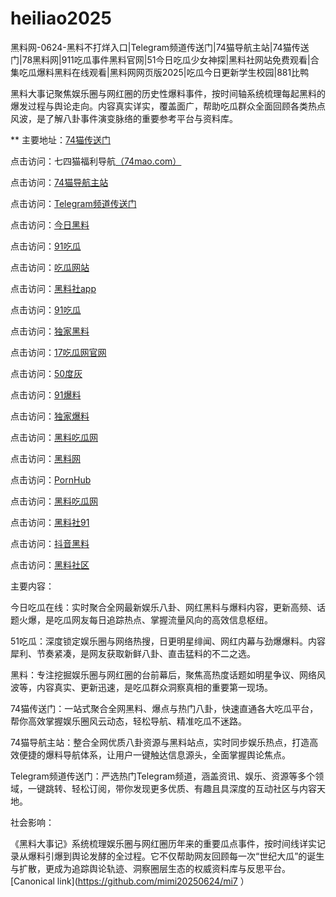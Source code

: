 # heiliao2025
黑料网-0624-黑料不打烊入口|Telegram频道传送门|74猫导航主站|74猫传送门|78黑料网|911吃瓜事件黑料官网|51今日吃瓜少女神探|黑料社网站免费观看|合集吃瓜爆料黑料在线观看|黑料网网页版2025|吃瓜今日更新学生校园|881比鸭

黑料大事记聚焦娱乐圈与网红圈的历史性爆料事件，按时间轴系统梳理每起黑料的爆发过程与舆论走向。内容真实详实，覆盖面广，帮助吃瓜群众全面回顾各类热点风波，是了解八卦事件演变脉络的重要参考平台与资料库。

** 主要地址：<a href="https://74mao.com/">74猫传送门</a>

点击访问：七四猫福利导航<a href="https://74mao.com/">（74mao.com）</a>

点击访问：<a href="https://74mao.com/">74猫导航主站</a>

点击访问：<a href="https://74mao.com/">Telegram频道传送门</a>

点击访问：<a href="https://cg184.pages.dev/">今日黑料</a>

点击访问：<a href="https://cg40-3.pages.dev/">91吃瓜</a>

点击访问：<a href="https://cg81-01.pages.dev/">吃瓜网站</a>

点击访问：<a href="https://hl377.pages.dev/">黑料社app</a>

点击访问：<a href="https://cg40-3.pages.dev/">91吃瓜</a>

点击访问：<a href="https://hl393.pages.dev/">独家黑料</a>

点击访问：<a href="https://cg336.pages.dev/">17吃瓜网官网</a>

点击访问：<a href="https://pi1-01.pages.dev/">50度灰</a>

点击访问：<a href="https://cg65-01.pages.dev/">91爆料</a>

点击访问：<a href="https://hl400.pages.dev/">独家爆料</a>

点击访问：<a href="https://hl404.pages.dev/">黑料吃瓜网</a>

点击访问：<a href="https://hl389.pages.dev/">黑料网</a>

点击访问：<a href="https://pi01.pages.dev/">PornHub</a>

点击访问：<a href="https://hl404.pages.dev/">黑料吃瓜网</a>

点击访问：<a href="https://cg11-1.pages.dev/">黑料社91</a>

点击访问：<a href="https://hl386.pages.dev/">抖音黑料</a>

点击访问：<a href="https://hl982.pages.dev/">黑料社区</a>



主要内容：

今日吃瓜在线：实时聚合全网最新娱乐八卦、网红黑料与爆料内容，更新高频、话题火爆，是吃瓜网友每日追踪热点、掌握流量风向的高效信息枢纽。

51吃瓜：深度锁定娱乐圈与网络热搜，日更明星绯闻、网红内幕与劲爆爆料。内容犀利、节奏紧凑，是网友获取新鲜八卦、直击猛料的不二之选。

黑料：专注挖掘娱乐圈与网红圈的台前幕后，聚焦高热度话题如明星争议、网络风波等，内容真实、更新迅速，是吃瓜群众洞察真相的重要第一现场。

74猫传送门：一站式聚合全网黑料、爆点与热门八卦，快速直通各大吃瓜平台，帮你高效掌握娱乐圈风云动态，轻松导航、精准吃瓜不迷路。

74猫导航主站：整合全网优质八卦资源与黑料站点，实时同步娱乐热点，打造高效便捷的爆料导航体系，让用户一键触达信息源头，全面掌握舆论焦点。

Telegram频道传送门：严选热门Telegram频道，涵盖资讯、娱乐、资源等多个领域，一键跳转、轻松订阅，带你发现更多优质、有趣且具深度的互动社区与内容天地。

社会影响：

《黑料大事记》系统梳理娱乐圈与网红圈历年来的重要瓜点事件，按时间线详实记录从爆料引爆到舆论发酵的全过程。它不仅帮助网友回顾每一次“世纪大瓜”的诞生与扩散，更成为追踪舆论轨迹、洞察圈层生态的权威资料库与反思平台。
[Canonical link](https://github.com/mimi20250624/mi7 ）
